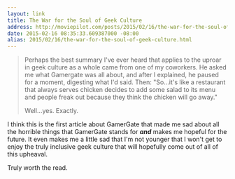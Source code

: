 ```yaml
---
layout: link
title: The War for the Soul of Geek Culture
address: http://moviepilot.com/posts/2015/02/16/the-war-for-the-soul-of-geek-culture-2689164
date: 2015-02-16 08:35:33.609387000 -08:00
alias: 2015/02/16/the-war-for-the-soul-of-geek-culture.html
---
```


> Perhaps the best summary I've ever heard that applies to the uproar in geek culture as a whole came from one of my coworkers. He asked me what Gamergate was all about, and after I explained, he paused for a moment, digesting what I'd said. Then: "So...it's like a restaurant that always serves chicken decides to add some salad to its menu and people freak out because they think the chicken will go away."
>
> Well...yes. Exactly.

I think this is the first article about GamerGate that made me sad about all the horrible things that GamerGate stands for ***and*** makes me hopeful for the future. It even makes me a little sad that I'm not younger that I won't get to enjoy the truly inclusive geek culture that will hopefully come out of all of this upheaval.

Truly worth the read.
